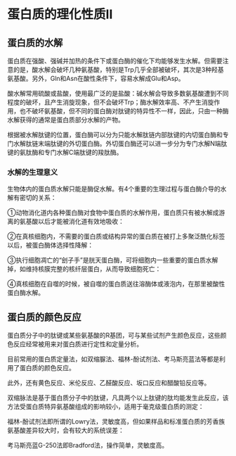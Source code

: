 # 蛋白质的理化性质Ⅱ

## 蛋白质的水解

蛋白质在强酸、强碱并加热的条件下或蛋白酶的催化下均能够发生水解。但需要注意的是，酸水解会破坏几种氨基酸，特别是Trp几乎全部被破坏，其次是3种羟基氨基酸。另外，Gln和Asn在酸性条件下，容易水解成Glu和Asp。

酸水解常用硫酸或盐酸，使用最广泛的是盐酸：碱水解会导致多数氨基酸遭到不同程度的破坏，且产生消旋现象，但不会破坏Trp；酶水解效率高、不产生消旋作用，也不破坏氨基酸，但不同的蛋白酶对肽键的特异性不一样，因此，只由一种酶水解获得的通常是蛋白质部分水解的产物。

根据被水解肽键的位置，蛋白酶可以分为只能水解肽链内部肽键的内切蛋白酶和专门水解肽链末端肽键的外切蛋白酶。外切蛋白酶还可以进一步分为专门水解N端肽键的氨肽酶和专门水解C端肽键的羧肽酶。

### 水解的生理意义

生物体内的蛋白质水解只能是酶促水解。有4个重要的生理过程与蛋白酶介导的水解有密切的关系：

①动物消化道内各种蛋白酶对食物中蛋白质的水解作用，蛋白质只有被水解成游离的氨基酸以后才能被消化道有效地吸收：

②在真核细胞内，不需要的蛋白质或结构异常的蛋白质在被打上多聚泛酰化标签以后，被蛋白酶体选择性降解：

③执行细胞凋亡的“刽子手”是胱天蛋白酶，可将细胞内一些重要的蛋白质水解掉，如维持核膜完整的核纤层蛋白，从而导致细胞死亡：

④真核细胞在自噬的时候，被自噬的蛋白质送往溶酶体或液泡内，在那里被酸性蛋白酶水解。

## 蛋白质的颜色反应

蛋白质分子中的肽键或某些氨基酸的R基团，可与某些试剂产生颜色反应，这些颜色反应经常被用来对蛋白质进行定性和定量分析。

目前常用的蛋白质定量法，如双缩脲法、福林-酚试剂法、考马斯亮蓝法等都是利用了蛋白质的颜色反应。

此外，还有黄色反应、米伦反应、乙醛酸反应、坂口反应和醋酸铅反应等。

双缩脉法是基于蛋白质分子中的肽键，凡具两个以上肽键的肽均能发生此反应，该方法受蛋白质特异氨基酸组成的影响较小，适用于毫克级蛋白质的测定：

福林-酚试剂法即所谓的Lowry法，灵敏度高，但如果样品和标准蛋白质的芳香族氨基酸差异较大时，会有较大的系统误差：

考马斯亮蓝G-250法即Bradford法，操作简单，灵敏度高。